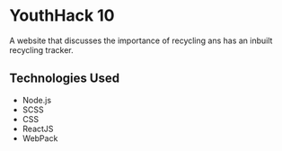 # YouthHack 10

A website that discusses the importance of recycling ans has an inbuilt recycling tracker.

## Technologies Used

- Node.js
- SCSS
- CSS
- ReactJS
- WebPack
